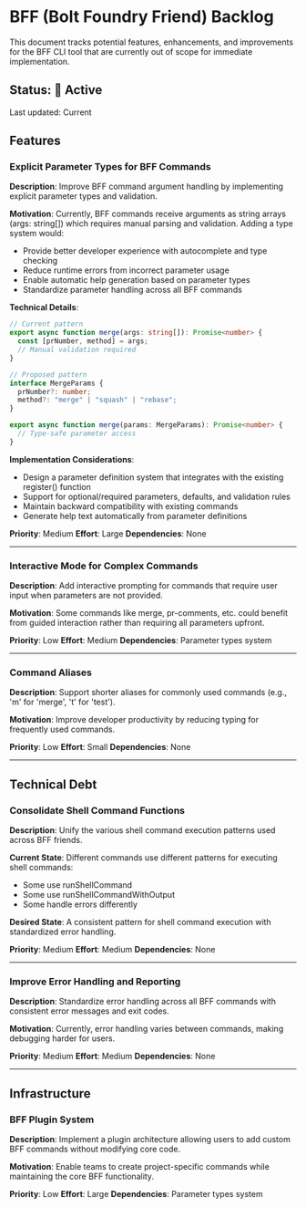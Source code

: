 # BFF (Bolt Foundry Friend) Backlog

This document tracks potential features, enhancements, and improvements for the
BFF CLI tool that are currently out of scope for immediate implementation.

## Status: 🔄 Active

Last updated: Current

## Features

### Explicit Parameter Types for BFF Commands

**Description**: Improve BFF command argument handling by implementing explicit
parameter types and validation.

**Motivation**: Currently, BFF commands receive arguments as string arrays
(args: string[]) which requires manual parsing and validation. Adding a type
system would:

- Provide better developer experience with autocomplete and type checking
- Reduce runtime errors from incorrect parameter usage
- Enable automatic help generation based on parameter types
- Standardize parameter handling across all BFF commands

**Technical Details**:

```typescript
// Current pattern
export async function merge(args: string[]): Promise<number> {
  const [prNumber, method] = args;
  // Manual validation required
}

// Proposed pattern
interface MergeParams {
  prNumber?: number;
  method?: "merge" | "squash" | "rebase";
}

export async function merge(params: MergeParams): Promise<number> {
  // Type-safe parameter access
}
```

**Implementation Considerations**:

- Design a parameter definition system that integrates with the existing
  register() function
- Support for optional/required parameters, defaults, and validation rules
- Maintain backward compatibility with existing commands
- Generate help text automatically from parameter definitions

**Priority**: Medium **Effort**: Large **Dependencies**: None

---

### Interactive Mode for Complex Commands

**Description**: Add interactive prompting for commands that require user input
when parameters are not provided.

**Motivation**: Some commands like merge, pr-comments, etc. could benefit from
guided interaction rather than requiring all parameters upfront.

**Priority**: Low **Effort**: Medium **Dependencies**: Parameter types system

---

### Command Aliases

**Description**: Support shorter aliases for commonly used commands (e.g., 'm'
for 'merge', 't' for 'test').

**Motivation**: Improve developer productivity by reducing typing for frequently
used commands.

**Priority**: Low **Effort**: Small **Dependencies**: None

---

## Technical Debt

### Consolidate Shell Command Functions

**Description**: Unify the various shell command execution patterns used across
BFF friends.

**Current State**: Different commands use different patterns for executing shell
commands:

- Some use runShellCommand
- Some use runShellCommandWithOutput
- Some handle errors differently

**Desired State**: A consistent pattern for shell command execution with
standardized error handling.

**Priority**: Medium **Effort**: Medium **Dependencies**: None

---

### Improve Error Handling and Reporting

**Description**: Standardize error handling across all BFF commands with
consistent error messages and exit codes.

**Motivation**: Currently, error handling varies between commands, making
debugging harder for users.

**Priority**: Medium **Effort**: Medium **Dependencies**: None

---

## Infrastructure

### BFF Plugin System

**Description**: Implement a plugin architecture allowing users to add custom
BFF commands without modifying core code.

**Motivation**: Enable teams to create project-specific commands while
maintaining the core BFF functionality.

**Priority**: Low **Effort**: Large **Dependencies**: Parameter types system
